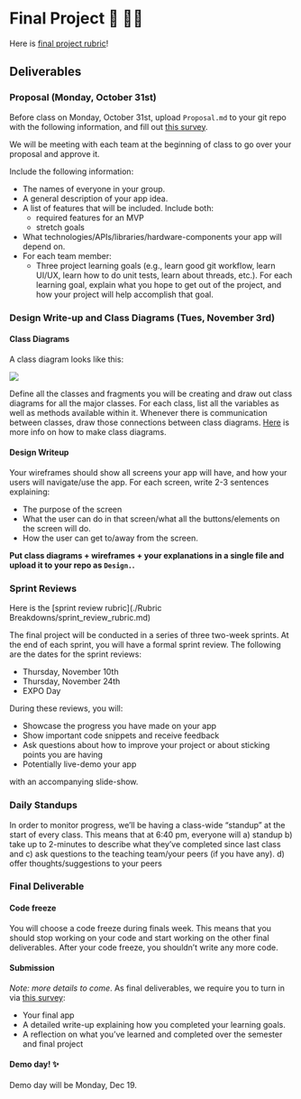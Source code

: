 # Final Project :tada: :ok_woman:

Here is [final project rubric](final_project_rubric.md)!

## Deliverables

### Proposal (Monday, October 31st)

Before class on Monday, October 31st, upload `Proposal.md` to your git repo with the following information, and fill out [this survey](https://goo.gl/forms/4luzXDcQNkLGlzVJ3).

We will be meeting with each team at the beginning of class to go over your proposal and approve it.

Include the following information:

* The names of everyone in your group.
* A general description of your app idea.
* A list of features that will be included. Include both:
	* required features for an MVP
	* stretch goals
* What technologies/APIs/libraries/hardware-components your app will depend on.
* For each team member:
	* Three project learning goals (e.g., learn good git workflow, learn UI/UX, learn how to do unit tests, learn about threads, etc.). For each learning goal, explain what you hope to get out of the project, and how your project will help accomplish that goal.

### Design Write-up and Class Diagrams (Tues, November 3rd)

#### Class Diagrams

A class diagram looks like this:

![](http://edn.embarcadero.com/article/images/31863/classdiagramno3d.gif)

Define all the classes and fragments you will be creating and draw out class diagrams for all the major classes. For each class, list all the variables as well as methods available within it. Whenever there is communication between classes, draw those connections between class diagrams. [Here](http://edn.embarcadero.com/article/31863#classdiagrams) is more info on how to make class diagrams. 

#### Design Writeup 

Your wireframes should show all screens your app will have, and how your users will navigate/use the app. For each screen, write 2-3 sentences explaining:

- The purpose of the screen
- What the user can do in that screen/what all the buttons/elements on the screen will do.
- How the user can get to/away from the screen.

**Put class diagrams + wireframes + your explanations in a single file and upload it to your repo as `Design.`.**

### Sprint Reviews
Here is the [sprint review rubric](./Rubric Breakdowns/sprint_review_rubric.md)

The final project will be conducted in a series of three two-week sprints. At the end of each sprint, you will have a formal sprint review. The following are the dates for the sprint reviews:

* Thursday, November 10th
* Thursday, November 24th
* EXPO Day

During these reviews, you will:

* Showcase the progress you have made on your app
* Show important code snippets and receive feedback
* Ask questions about how to improve your project or about sticking points you are having
* Potentially live-demo your app

with an accompanying slide-show.

### Daily Standups
In order to monitor progress, we’ll be having a class-wide “standup” at the start of every class. This means that at 6:40 pm, everyone will a) standup b) take up to 2-minutes to describe what they’ve completed since last class and c) ask questions to the teaching team/your peers (if you have any). d) offer thoughts/suggestions to your peers

### Final Deliverable
#### Code freeze
You will choose a code freeze during finals week. This means that you should stop working on your code and start working on the other final deliverables. After your code freeze, you shouldn’t write any more code.

#### Submission
*Note: more details to come*. As final deliverables, we require you to turn in via [this survey](https://goo.gl/forms/5Aw5kGKGxK1lTyaG2):
* Your final app
* A detailed write-up explaining how you completed your learning goals.
* A reflection on what you’ve learned and completed over the semester and final project

#### Demo day! :sparkles:
Demo day will be Monday, Dec 19.
